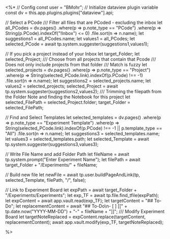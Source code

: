 <%*
// Config
const user = "BMohr";
// Initialize dataview plugin variable
const dv = this.app.plugins.plugins["dataview"].api;

// Select a PCode
/// Filter all files that are PCoded - excluding the inbox
let all_PCodes = dv.pages()
	.where(p => p.note_type == "PCode")
	.where(p => String(p.PCode).indexOf("!Inbox")  <= 0)
	.file.sort(n => n.name);
let suggestions1 = all_PCodes.name;
let values1 = all_PCodes;
let selected_PCode = await tp.system.suggester(suggestions1,values1);

// If you pick a project instead of your Inbox
let target_Folder;
let selected_Project;
/// Choose from all projects that contain that Pcode
/// Does not only include projects from that folder
/// Match is fuzzy
let selected_projects = dv.pages()
	.where(p => p.note_type == "Project")
	.where(p => String(selected_PCode.link).indexOf(p.PCode) !== -1)
	.file.sort(n => n.name);
let suggestions2 = selected_projects.name;
let values2 = selected_projects;
selected_Project = await tp.system.suggester(suggestions2,values2);
/// Trimming the filepath from the Folder Note and finding the Notebook for this project
let selected_FilePath = selected_Project.folder;
target_Folder = selected_FilePath;

// Find and Select Templates
let selected_templates = dv.pages()
	.where(p => p.note_type == "Experiment Template")
	.where(p => String(selected_PCode.link).indexOf(p.PCode) !== -1 || p.template_type == "All")
	.file.sort(n => n.name);
let suggestions3 = selected_templates.name;
let values3 = selected_templates.path;
let selected_Template = await tp.system.suggester(suggestions3,values3);	

// Write File Name and add Folder Path
let fileName = await tp.system.prompt("Enter Experiment Name");
let filePath = await target_Folder + "/Experiments/" + fileName;

// Build new file
let newFile = await tp.user.buildPageAndLink(tp, selected_Template, filePath, "/", false);

// Link to Experiment Board
let expPath = await target_Folder + "/Experiments/Experiments";
let exp_TF = await tp.file.find_tfile(expPath);
let expContent = await app.vault.read(exp_TF);
let targetContent = "## To-Do";
let replacementContent = await "## To-Do\n- [ ] [[" + tp.date.now("YYYY-MM-DD") + "-" + fileName + "]]";
/// Modify Experiment Board
let targetNoteReplaced = expContent.replace(targetContent, replacementContent);
await app.vault.modify(exp_TF, targetNoteReplaced);

%>